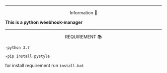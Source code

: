 -----

<p align="center">Information 👤</p>

<strong>
This is a python weebhook-manager 
</strong>

-----
<p align="center">REQUIREMENT 📚</p>

`-python 3.7`

`-pip install pystyle`

for install requirement run `install.bat`
